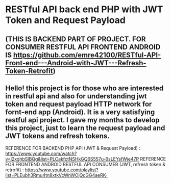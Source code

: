 # RESTful API back end PHP with JWT Token and Request Payload
(THIS IS BACKEND PART OF PROJECT. FOR CONSUMER RESTFUL API FRONTEND ANDROID IS https://github.com/emre42100/RESTful-API-Front-end---Android-with-JWT---Refresh-Token-Retrofit)
--------
Hello! this project is for those who are interested in restful api and also for understanding jwt token and request payload HTTP network for fornt-end app (Android). It is a very satisfying restful api project. I gave my months to develop this project, just to learn the request payload and JWT tokens and refresh tokens.
------------------------------------------------------------------------------------------------------------------------------------------------------------------------
REFERENCE FOR BACKEND PHP API (JWT & Request Payload) : https://www.youtube.com/watch?v=l2xghbSlBQg&list=PLCakfctNSHkGQ6S557u-6sLEYsfWje47P
REFERENCE FOR FRONTEND ANDROID RESTFUL API CONSUMER (JWT, refresh token & retrofit) : https://www.youtube.com/playlist?list=PLEubh3Rmu4tn8xtkVcWnWOjQcGG4aeRK-
